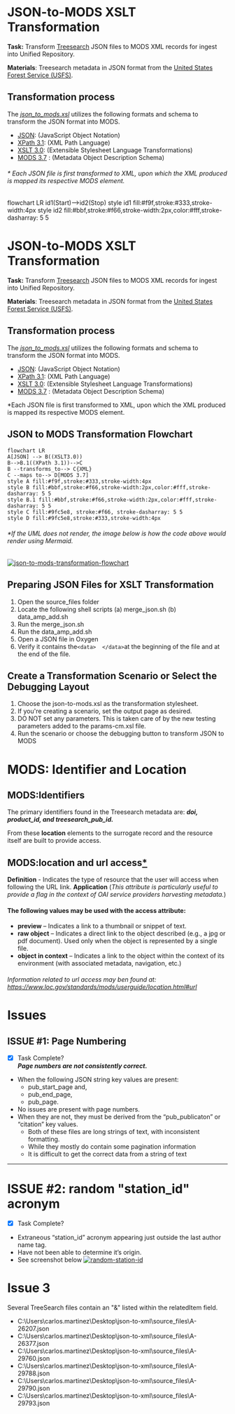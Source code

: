 
# JSON-to-MODS XSLT Transformation

**Task:** Transform [Treesearch](https://www.fs.usda.gov/treesearch/) JSON files to MODS XML records for ingest into Unified Repository.

**Materials**: Treesearch metadata in JSON format from the [United States Forest Service (USFS)](https://www.fs.usda.gov/).

## Transformation process

The _[json_to_mods.xsl](https://github.com/CarlosMtz3/json-to-xml/blob/master/json-to-mods.xsl)_ utilizes the following formats and schema to transform the JSON format into MODS.

-   [JSON](https://www.json.org/json-en.html): (JavaScript Object Notation)
-   [XPath 3.1](https://www.w3.org/TR/xpath-31/): (XML Path Language)
-   [XSLT 3.0](https://www.w3.org/TR/xslt-30/): (Extensible Stylesheet Language Transformations)
-   [MODS 3.7](https://www.loc.gov/standards/mods/v3/mods-3-7.xsd) : (Metadata Object Description Schema)

###### * Each JSON file is first transformed to XML, upon which the XML produced is mapped its respective MODS element.


flowchart LR 
id1(Start)-->id2(Stop) 
style id1 fill:#f9f,stroke:#333,stroke-width:4px 
style id2 fill:#bbf,stroke:#f66,stroke-width:2px,color:#fff,stroke-dasharray: 5 5 

# JSON-to-MODS XSLT Transformation

**Task:** Transform [Treesearch](https://www.fs.usda.gov/treesearch/) JSON files to MODS XML records for ingest into Unified Repository.

**Materials**: Treesearch metadata in JSON format from the [United States Forest Service (USFS)](https://www.fs.usda.gov/).

## Transformation process

The _[json_to_mods.xsl](https://github.com/CarlosMtz3/json-to-xml/blob/master/json-to-mods.xsl)_ utilizes the following formats and schema to transform the JSON format into MODS.

-   [JSON](https://www.json.org/json-en.html): (JavaScript Object Notation)
-   [XPath 3.1](https://www.w3.org/TR/xpath-31/): (XML Path Language)
-   [XSLT 3.0](https://www.w3.org/TR/xslt-30/): (Extensible Stylesheet Language Transformations)
-   [MODS 3.7](https://www.loc.gov/standards/mods/v3/mods-3-7.xsd) : (Metadata Object Description Schema)

*Each JSON file is first transformed to XML, upon which the XML produced is mapped its respective MODS element.

## JSON to MODS Transformation Flowchart
```mermaid
flowchart LR
A[JSON] --> B((XSLT3.0))
B-->B.1((XPath 3.1))-->C
B --transforms_to--> C{XML}
C --maps to--> D[MODS 3.7]
style A fill:#f9f,stroke:#333,stroke-width:4px 
style B fill:#bbf,stroke:#f66,stroke-width:2px,color:#fff,stroke-dasharray: 5 5
style B.1 fill:#bbf,stroke:#f66,stroke-width:2px,color:#fff,stroke-dasharray: 5 5
style C fill:#9fc5e8, stroke:#f66, stroke-dasharray: 5 5
style D fill:#9fc5e8,stroke:#333,stroke-width:4px 
```
 ###### *If the UML does not render, the image below is how the code above would render using Mermaid.

<a href="https://ibb.co/bbkKx8n"><img src="https://i.ibb.co/QD4KZ1G/json-to-mods-transformation-flowchart.png" alt="json-to-mods-transformation-flowchart" border="0" /></a>

 ## Preparing JSON Files for XSLT Transformation

1.  Open the source_files folder
2.  Locate the following shell scripts
	 (a) merge_json.sh 
	 (b) data_amp_add.sh
3.  Run the merge_json.sh
4.  Run the data_amp_add.sh
5.  Open a JSON file in Oxygen
6. Verify it contains the`<data>  </data>`at the beginning of the file and at the end of the file. 

## Create a Transformation Scenario or Select the Debugging Layout
1) Choose the json-to-mods.xsl as the transformation stylesheet. 
2) If you're creating a scenario, set the output page as desired. 
3) DO NOT set any parameters. This is taken care of by the new testing parameters added to the params-cm.xsl file. 
4) Run the scenario or choose the debugging button to transform JSON to MODS
# MODS: Identifier and Location 
## MODS:Identifiers 
The primary identifiers found in the Treesearch metadata are: ***doi, product_id, and treesearch_pub_id.*** 

From these **location** elements to the surrogate record and the resource itself are built to provide access. 

## MODS:location and url access[*](https://www.loc.gov/standards/mods/userguide/location.html#url)

**Definition** - Indicates the type of resource that the user will access when following the URL link.
**Application** 
(_This attribute is particularly useful to provide a flag in the context of OAI service providers harvesting metadata._)
 #### The following values may be used with the access attribute:
 - **preview** – Indicates a link to a thumbnail or snippet of text.
 - **raw object** – Indicates a direct link to the object described (e.g., a jpg or pdf document). Used only when the object is represented by a single file.
- **object in context** – Indicates a link to the object within the context of its environment (with associated metadata, navigation, etc.)
######  Information related to url access may ben found at: https://www.loc.gov/standards/mods/userguide/location.html#url
# Issues

## ISSUE #1: Page Numbering

  - [X] Task Complete?  
 ***Page numbers are not consistently correct.***	
- When the following JSON string key values are present: 
	-	pub_start_page and, 
	-	pub_end_page,
	-	pub_page. 
 - No issues are present with page numbers.
 - When they are not, they must be derived from the “pub_publicaton” or “citation” key values. 
	- Both of these files are long strings of text, with inconsistent formatting.
	-  While they mostly do contain some pagination information
	- It is difficult to get the correct data from a string of text
------
# ISSUE #2: random "station_id" acronym

  - [X] Task Complete?  
  - Extraneous “station_id” acronym appearing just outside the last author name tag. 
 -  Have not been able to determine it’s origin. 
 -  See screenshot below
<a href="https://ibb.co/BrZ0kQ5"><img src="https://i.ibb.co/fnpjJyz/random-station-id.png" alt="random-station-id" border="0"></a>


# Issue  3 
Several TreeSearch files contain an "&" listed within the relatedItem field. 
 - C:\\Users\carlos.martinez\Desktop\json-to-xml\source_files\A-26207.json
 - C:\\Users\carlos.martinez\Desktop\json-to-xml\source_files\A-26377.json
 -  C:\\Users\carlos.martinez\Desktop\json-to-xml\source_files\A-29760.json
  - C:\\Users\carlos.martinez\Desktop\json-to-xml\source_files\A-29788.json
  - C:\\Users\carlos.martinez\Desktop\json-to-xml\source_files\A-29790.json
  - C:\\Users\carlos.martinez\Desktop\json-to-xml\source_files\A-29793.json

<!--stackedit_data:
eyJoaXN0b3J5IjpbNTY2MTQ2MTE2XX0=
-->
<!--stackedit_data:
eyJoaXN0b3J5IjpbLTExMzQ5MjE2MjAsODc1NTY2MzI1LC02OD
g0OTQzOTMsLTY5MTYwMDc0NiwxMTUwMDg1NjQ0LC00NjczNTA1
NjcsMTc5NzM1OTM3MCw3NDMzNDQ5MzMsMTkxMTk3NTY0NV19
-->